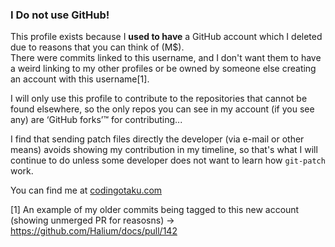 ### I Do not use GitHub!

This profile exists because I **used to have** a GitHub account which I deleted due to reasons that you can think of (M$).  
There were commits linked to this username, and I don't want them to have a weird linking to my other profiles or be owned by someone else creating an account with this username[1].

I will only use this profile to contribute to the repositories that cannot be found elsewhere, so the only repos you can see in my account (if you see any) are ‘GitHub forks’™ for contributing...

I find that sending patch files directly the developer (via e-mail or other means) avoids showing my contribution in my timeline, so that's what I will continue to do unless some developer does not want to learn how `git-patch` work.

You can find me at [codingotaku.com](https://codingotaku.com)

[1] An example of my older commits being tagged to this new account (showing unmerged PR for reasosns) -> https://github.com/Halium/docs/pull/142
